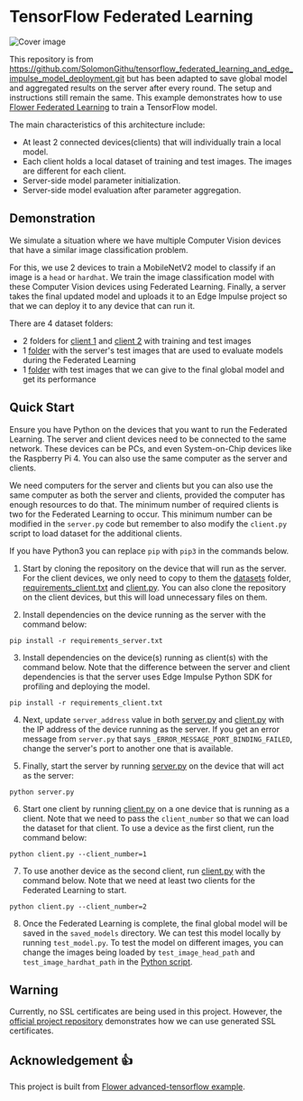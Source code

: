 # TensorFlow Federated Learning 

![Cover image](media/cover_image.png)

This repository is from https://github.com/SolomonGithu/tensorflow_federated_learning_and_edge_impulse_model_deployment.git but has been adapted to save global model and aggregated results on the server after every round. The setup and instructions still remain the same. This example demonstrates how to use [Flower Federated Learning](https://flower.dev/docs/framework/tutorial-what-is-federated-learning.html) to train a TensorFlow model.

The main characteristics of this architecture include:
- At least 2 connected devices(clients) that will individually train a local model.
- Each client holds a local dataset of training and test images. The images are different for each client.
- Server-side model parameter initialization.
- Server-side model evaluation after parameter aggregation.


## Demonstration

We simulate a situation where we have multiple Computer Vision devices that have a similar image classification problem. 

For this, we use 2 devices to train a MobileNetV2 model to classify if an image is a ```head``` or ```hardhat```. We train the image classification model with these Computer Vision devices using Federated Learning. Finally, a server takes the final updated model and uploads it to an Edge Impulse project so that we can deploy it to any device that can run it. 

There are 4 dataset folders:
- 2 folders for [client 1](datasets/dataset_client1/) and [client 2](datasets/dataset_client2/) with training and test images
- 1 [folder](datasets/dataset_server/) with the server's test images that are used to evaluate models during the Federated Learning
- 1 [folder](datasets/dataset_test/) with test images that we can give to the final global model and get its performance

## Quick Start

Ensure you have Python on the devices that you want to run the Federated Learning. The server and client devices need to be connected to the same network. These devices can be PCs, and even System-on-Chip devices like the Raspberry Pi 4. You can also use the same computer as the server and clients.

We need computers for the server and clients but you can also use the same computer as both the server and clients, provided the computer has enough resources to do that. The minimum number of required clients is two for the Federated Learning to occur. This minimum number can be modified in the ```server.py``` code but remember to also modify the ```client.py``` script to load dataset for the additional clients.

If you have Python3 you can replace ```pip``` with ```pip3``` in the commands below.

1) Start by cloning the repository on the device that will run as the server. For the client devices, we only need to copy to them the [datasets](datasets/) folder, [requirements_client.txt](requirements_client.txt) and [client.py](client.py). You can also clone the repository on the client devices, but this will load unnecessary files on them. 


2) Install dependencies on the device running as the server with the command below:
```
pip install -r requirements_server.txt
```

3) Install dependencies on the device(s) running as client(s) with the command below. Note that the difference between the server and client dependencies is that the server uses Edge Impulse Python SDK for profiling and deploying the model.
```
pip install -r requirements_client.txt
```

4) Next, update ```server_address``` value in both [server.py](server.py) and [client.py](client.py) with the IP address of the device running as the server. If you get an error message from ```server.py``` that says ```_ERROR_MESSAGE_PORT_BINDING_FAILED```, change the server's port to another one that is available.

5) Finally, start the server by running [server.py](server.py) on the device that will act as the server:
```
python server.py
```

6) Start one client by running [client.py](client.py) on a one device that is running as a client. Note that we need to pass the ```client_number``` so that we can load the dataset for that client. To use a device as the first client, run the command below:
```
python client.py --client_number=1
```

7) To use another device as the second client, run [client.py](client.py) with the command below. Note that we need at least two clients for the Federated Learning to start.
```
python client.py --client_number=2
```

8) Once the Federated Learning is complete, the final global model will be saved in the ```saved_models``` directory. We can test this model locally by running ```test_model.py```. To test the model on different images, you can change the images being loaded by ```test_image_head_path``` and ```test_image_hardhat_path``` in the [Python script](test_model.py).

## Warning

Currently, no SSL certificates are being used in this project. However, the [official project repository](https://github.com/adap/flower/tree/main/examples/advanced-tensorflow) demonstrates how we can use generated SSL certificates. 


## Acknowledgement :+1:

This project is built from [Flower advanced-tensorflow example](https://github.com/adap/flower/tree/main/examples/advanced-tensorflow).
